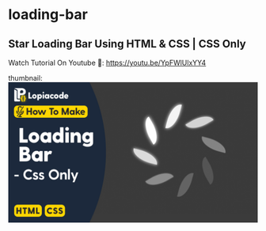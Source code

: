 # loading-bar
## Star Loading Bar Using HTML & CSS | CSS Only

Watch Tutorial On Youtube 🧡: https://youtu.be/YpFWlUlxYY4

thumbnail: ![thumbnail](thumbnail.jpg)

